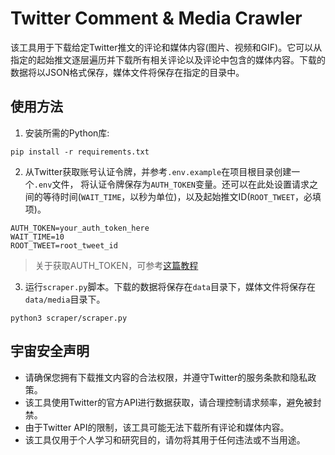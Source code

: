 # Twitter Comment & Media Crawler

该工具用于下载给定Twitter推文的评论和媒体内容(图片、视频和GIF)。它可以从指定的起始推文逐层遍历并下载所有相关评论以及评论中包含的媒体内容。下载的数据将以JSON格式保存，媒体文件将保存在指定的目录中。

## 使用方法

1. 安装所需的Python库:

```
pip install -r requirements.txt
```

2. 从Twitter获取账号认证令牌，并参考`.env.example`在项目根目录创建一个`.env`文件，
将认证令牌保存为`AUTH_TOKEN`变量。还可以在此处设置请求之间的等待时间(`WAIT_TIME`，以秒为单位)，以及起始推文ID(`ROOT_TWEET`，必填项)。

```
AUTH_TOKEN=your_auth_token_here
WAIT_TIME=10
ROOT_TWEET=root_tweet_id
```

> 关于获取AUTH_TOKEN，可参考[这篇教程](https://goodcoin.medium.com/%E5%A6%82%E4%BD%95%E8%8E%B7%E5%8F%96%E6%8E%A8%E7%89%B9-twitter-%E8%B4%A6%E5%8F%B7%E7%9A%84token%E5%AE%9E%E7%8E%B0token%E4%B8%80%E9%94%AE%E7%99%BB%E5%BD%95-d9f5b21f60da)

3. 运行`scraper.py`脚本。下载的数据将保存在`data`目录下，媒体文件将保存在`data/media`目录下。

```
python3 scraper/scraper.py
```

## 宇宙安全声明

- 请确保您拥有下载推文内容的合法权限，并遵守Twitter的服务条款和隐私政策。
- 该工具使用Twitter的官方API进行数据获取，请合理控制请求频率，避免被封禁。
- 由于Twitter API的限制，该工具可能无法下载所有评论和媒体内容。
- 该工具仅用于个人学习和研究目的，请勿将其用于任何违法或不当用途。
